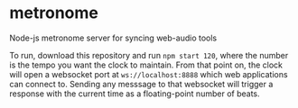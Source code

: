 # metronome

Node-js metronome server for syncing web-audio tools

To run, download this repository and run `npm start 120`, where the number is the tempo you want the clock to maintain. From that
point on, the clock will open a websocket port at `ws://localhost:8888` which web applications can connect to. Sending any messsage
to that websocket will trigger a response with the current time as a floating-point number of beats.
